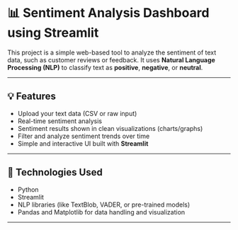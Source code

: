 # 📊 Sentiment Analysis Dashboard using Streamlit

This project is a simple web-based tool to analyze the sentiment of text data, such as customer reviews or feedback. It uses **Natural Language Processing (NLP)** to classify text as **positive**, **negative**, or **neutral**.

---

## 💡 Features

- Upload your text data (CSV or raw input)
- Real-time sentiment analysis
- Sentiment results shown in clean visualizations (charts/graphs)
- Filter and analyze sentiment trends over time
- Simple and interactive UI built with **Streamlit**

---

## 🔧 Technologies Used

- Python
- Streamlit
- NLP libraries (like TextBlob, VADER, or pre-trained models)
- Pandas and Matplotlib for data handling and visualization

---
